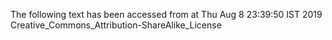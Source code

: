 The following text has been accessed from at Thu Aug 8 23:39:50 IST 2019
Creative_Commons_Attribution-ShareAlike_License
